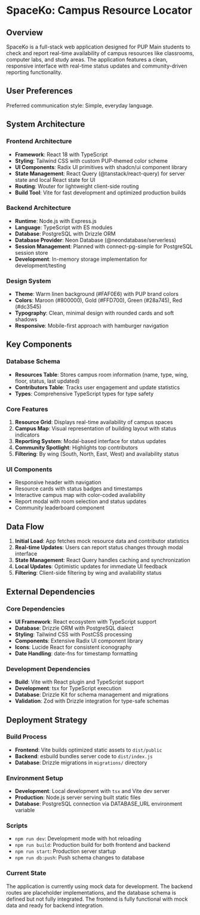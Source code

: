 # SpaceKo: Campus Resource Locator

## Overview

SpaceKo is a full-stack web application designed for PUP Main students to check and report real-time availability of campus resources like classrooms, computer labs, and study areas. The application features a clean, responsive interface with real-time status updates and community-driven reporting functionality.

## User Preferences

Preferred communication style: Simple, everyday language.

## System Architecture

### Frontend Architecture
- **Framework**: React 18 with TypeScript
- **Styling**: Tailwind CSS with custom PUP-themed color scheme
- **UI Components**: Radix UI primitives with shadcn/ui component library
- **State Management**: React Query (@tanstack/react-query) for server state and local React state for UI
- **Routing**: Wouter for lightweight client-side routing
- **Build Tool**: Vite for fast development and optimized production builds

### Backend Architecture
- **Runtime**: Node.js with Express.js
- **Language**: TypeScript with ES modules
- **Database**: PostgreSQL with Drizzle ORM
- **Database Provider**: Neon Database (@neondatabase/serverless)
- **Session Management**: Planned with connect-pg-simple for PostgreSQL session store
- **Development**: In-memory storage implementation for development/testing

### Design System
- **Theme**: Warm linen background (#FAF0E6) with PUP brand colors
- **Colors**: Maroon (#800000), Gold (#FFD700), Green (#28a745), Red (#dc3545)
- **Typography**: Clean, minimal design with rounded cards and soft shadows
- **Responsive**: Mobile-first approach with hamburger navigation

## Key Components

### Database Schema
- **Resources Table**: Stores campus room information (name, type, wing, floor, status, last updated)
- **Contributors Table**: Tracks user engagement and update statistics
- **Types**: Comprehensive TypeScript types for type safety

### Core Features
1. **Resource Grid**: Displays real-time availability of campus spaces
2. **Campus Map**: Visual representation of building layout with status indicators
3. **Reporting System**: Modal-based interface for status updates
4. **Community Spotlight**: Highlights top contributors
5. **Filtering**: By wing (South, North, East, West) and availability status

### UI Components
- Responsive header with navigation
- Resource cards with status badges and timestamps
- Interactive campus map with color-coded availability
- Report modal with room selection and status updates
- Community leaderboard component

## Data Flow

1. **Initial Load**: App fetches mock resource data and contributor statistics
2. **Real-time Updates**: Users can report status changes through modal interface
3. **State Management**: React Query handles caching and synchronization
4. **Local Updates**: Optimistic updates for immediate UI feedback
5. **Filtering**: Client-side filtering by wing and availability status

## External Dependencies

### Core Dependencies
- **UI Framework**: React ecosystem with TypeScript support
- **Database**: Drizzle ORM with PostgreSQL dialect
- **Styling**: Tailwind CSS with PostCSS processing
- **Components**: Extensive Radix UI component library
- **Icons**: Lucide React for consistent iconography
- **Date Handling**: date-fns for timestamp formatting

### Development Dependencies
- **Build**: Vite with React plugin and TypeScript support
- **Development**: tsx for TypeScript execution
- **Database**: Drizzle Kit for schema management and migrations
- **Validation**: Zod with Drizzle integration for type-safe schemas

## Deployment Strategy

### Build Process
- **Frontend**: Vite builds optimized static assets to `dist/public`
- **Backend**: esbuild bundles server code to `dist/index.js`
- **Database**: Drizzle migrations in `migrations/` directory

### Environment Setup
- **Development**: Local development with `tsx` and Vite dev server
- **Production**: Node.js server serving built static files
- **Database**: PostgreSQL connection via DATABASE_URL environment variable

### Scripts
- `npm run dev`: Development mode with hot reloading
- `npm run build`: Production build for both frontend and backend
- `npm run start`: Production server startup
- `npm run db:push`: Push schema changes to database

### Current State
The application is currently using mock data for development. The backend routes are placeholder implementations, and the database schema is defined but not fully integrated. The frontend is fully functional with mock data and ready for backend integration.